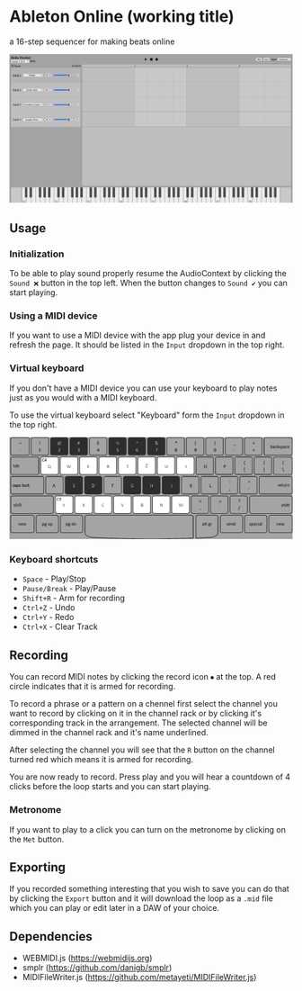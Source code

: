 # Ableton Online (working title)

a 16-step sequencer for making beats online

![Screenshot](images/screenshot.png)

## Usage

### Initialization

To be able to play sound properly resume the AudioContext by clicking the `Sound ❌` button in the top left. 
When the button changes to `Sound ✔` you can start playing.

### Using a MIDI device

If you want to use a MIDI device with the app plug your device in and refresh the page. It should be listed in the `Input` dropdown in the top right.

### Virtual keyboard

If you don't have a MIDI device you can use your keyboard to play notes just as you would with a MIDI keyboard.

To use the virtual keyboard select "Keyboard" form the `Input` dropdown in the top right.

![Keyboard layout](images/keyboard_layout.png)

### Keyboard shortcuts

- `Space` - Play/Stop
- `Pause/Break` - Play/Pause
- `Shift+R` - Arm for recording
- `Ctrl+Z` - Undo
- `Ctrl+Y` - Redo
- `Ctrl+X` - Clear Track

## Recording

You can record MIDI notes by clicking the record icon `⏺` at the top. A red circle indicates that it is 
armed for recording.

To record a phrase or a pattern on a chennel first select the channel you want to record by clicking on it in the
channel rack or by clicking it's corresponding track in the arrangement. The selected channel will be dimmed in the
channel rack and it's name underlined.

After selecting the channel you will see that the `R` button on the channel turned red which means it is armed for recording.

You are now ready to record. Press play and you will hear a countdown of 4 clicks before the loop starts and you
can start playing.

### Metronome

If you want to play to a click you can turn on the metronome by clicking on the `Met` button.

## Exporting

If you recorded something interesting that you wish to save you can do that by clicking the `Export` button and it will download the loop as a `.mid` file which you can play or edit later in a DAW of your choice.

## Dependencies

- WEBMIDI.js (https://webmidijs.org)
- smplr (https://github.com/danigb/smplr)
- MIDIFileWriter.js (https://github.com/metayeti/MIDIFileWriter.js)